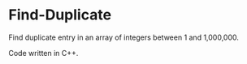 Find-Duplicate
==============

Find duplicate entry in an array of integers between 1 and 1,000,000.

Code written in C++.
